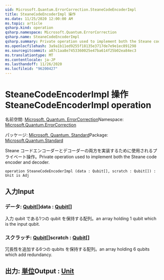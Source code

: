 ```yaml
---
uid: Microsoft.Quantum.ErrorCorrection.SteaneCodeEncoderImpl
title: SteaneCodeEncoderImpl 操作
ms.date: 11/25/2020 12:00:00 AM
ms.topic: article
qsharp.kind: operation
qsharp.namespace: Microsoft.Quantum.ErrorCorrection
qsharp.name: SteaneCodeEncoderImpl
qsharp.summary: Private operation used to implement both the Steane code encoder and decoder.
ms.openlocfilehash: 3a9a1b11ed9255f18135e3717de7e9e1ec891298
ms.sourcegitcommit: a87c1aa8e7453360025e47ba614f25b02ea84ec3
ms.translationtype: MT
ms.contentlocale: ja-JP
ms.lasthandoff: 11/26/2020
ms.locfileid: "96200427"
---
```

# <a name="steanecodeencoderimpl-operation"></a><span data-ttu-id="45ca5-102">SteaneCodeEncoderImpl 操作</span><span class="sxs-lookup"><span data-stu-id="45ca5-102">SteaneCodeEncoderImpl operation</span></span>

<span data-ttu-id="45ca5-103">名前空間: [Microsoft. Quantum. ErrorCorrection](xref:Microsoft.Quantum.ErrorCorrection)</span><span class="sxs-lookup"><span data-stu-id="45ca5-103">Namespace: [Microsoft.Quantum.ErrorCorrection](xref:Microsoft.Quantum.ErrorCorrection)</span></span>

<span data-ttu-id="45ca5-104">パッケージ: [Microsoft. Quantum. Standard](https://nuget.org/packages/Microsoft.Quantum.Standard)</span><span class="sxs-lookup"><span data-stu-id="45ca5-104">Package: [Microsoft.Quantum.Standard](https://nuget.org/packages/Microsoft.Quantum.Standard)</span></span>


<span data-ttu-id="45ca5-105">Steane コードエンコーダーとデコーダーの両方を実装するために使用されるプライベート操作。</span><span class="sxs-lookup"><span data-stu-id="45ca5-105">Private operation used to implement both the Steane code encoder and decoder.</span></span>

```qsharp
operation SteaneCodeEncoderImpl (data : Qubit[], scratch : Qubit[]) : Unit is Adj
```


## <a name="input"></a><span data-ttu-id="45ca5-106">入力</span><span class="sxs-lookup"><span data-stu-id="45ca5-106">Input</span></span>

### <a name="data--qubit"></a><span data-ttu-id="45ca5-107">データ: [Qubit](xref:microsoft.quantum.lang-ref.qubit)[]</span><span class="sxs-lookup"><span data-stu-id="45ca5-107">data : [Qubit](xref:microsoft.quantum.lang-ref.qubit)[]</span></span>

<span data-ttu-id="45ca5-108">入力 qubit である1つの qubit を保持する配列。</span><span class="sxs-lookup"><span data-stu-id="45ca5-108">an array holding 1 qubit which is the input qubit.</span></span>


### <a name="scratch--qubit"></a><span data-ttu-id="45ca5-109">スクラッチ: [Qubit](xref:microsoft.quantum.lang-ref.qubit)[]</span><span class="sxs-lookup"><span data-stu-id="45ca5-109">scratch : [Qubit](xref:microsoft.quantum.lang-ref.qubit)[]</span></span>

<span data-ttu-id="45ca5-110">冗長性を追加する6つの qubits を保持する配列。</span><span class="sxs-lookup"><span data-stu-id="45ca5-110">an array holding 6 qubits which add redundancy.</span></span>



## <a name="output--unit"></a><span data-ttu-id="45ca5-111">出力: [単位](xref:microsoft.quantum.lang-ref.unit)</span><span class="sxs-lookup"><span data-stu-id="45ca5-111">Output : [Unit](xref:microsoft.quantum.lang-ref.unit)</span></span>

